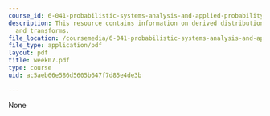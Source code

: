 ```yaml
---
course_id: 6-041-probabilistic-systems-analysis-and-applied-probability-spring-2006
description: This resource contains information on derived distributions, convolution,
  and transforms.
file_location: /coursemedia/6-041-probabilistic-systems-analysis-and-applied-probability-spring-2006/ac5aeb66e586d5605b647f7d85e4de3b_week07.pdf
file_type: application/pdf
layout: pdf
title: week07.pdf
type: course
uid: ac5aeb66e586d5605b647f7d85e4de3b

---
```

None